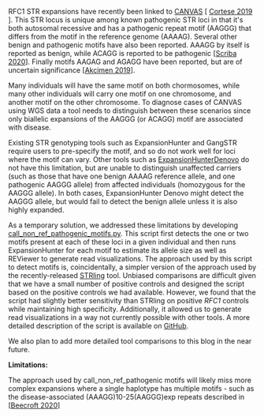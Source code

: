 RFC1 STR expansions have recently been linked to [CANVAS](https://www.omim.org/entry/614575) [ [Cortese 2019](https://pubmed.ncbi.nlm.nih.gov/30926972/) ].
This STR locus is unique among known pathogenic STR loci in that it's both autosomal recessive and has a pathogenic repeat motif (AAGGG) 
that differs from the motif in the reference genome (AAAAG). Several other benign and pathogenic motifs have also been reported. AAAGG by itself is reported as benign, while ACAGG is reported to be pathogenic [[Scriba 2020](https://pubmed.ncbi.nlm.nih.gov/33103729/)]. Finally motifs AAGAG and AGAGG have been reported, but are of uncertain significance [[Akcimen 2019](https://pubmed.ncbi.nlm.nih.gov/31824583/)].

Many individuals will have the same motif on both chormosomes, while many other individuals will carry one motif on one chromosome, and another motif on the other chromosome. To diagnose cases of CANVAS using WGS data a tool needs to distinguish between these scenarios since only biallelic expansions of the AAGGG (or ACAGG) motif are associated with disease. 

Existing STR genotyping tools such as ExpansionHunter and GangSTR require users to pre-specify the motif, and so do not work well for loci where the motif can vary. Other tools such as [ExpansionHunterDenovo](https://genomebiology.biomedcentral.com/articles/10.1186/s13059-020-02017-z) do not have this limitation, but are unable to distinguish unaffected carriers (such as those that have one benign AAAAG reference allele, and one pathogenic AAGGG allele) from 
affected individuals (homozygous for the AAGGG allele). In both cases, ExpansionHunter Denovo might detect the 
AAGGG allele, but would fail to detect the benign allele unless it is also highly expanded.  
 
As a temporary solution, we addressed these limitations by developing  [call_non_ref_pathogenic_motifs.py](https://github.com/broadinstitute/str-analysis/blob/main/str_analysis/call_non_ref_pathogenic_motifs.py). This script  first detects the one or two motifs present at each of these loci in a given individual and then runs ExpansionHunter for each motif to estimate its allele size as well as REViewer to generate read visualizations. The approach used by this script to detect motifs is, coincidentally, a simpler version of the approach used by the recently-released [STRling](https://www.biorxiv.org/content/10.1101/2021.11.18.469113v1) tool. Unbiased comparisons are difficult given that we have a small number of positive controls and designed the script based on the positive controls we had available. However, we found that the script had slightly better sensitivity than STRling on positive *RFC1* controls while maintaining high specificity. Additionally, it allowed us to generate read visualizations in a way not currently possible with other tools. A more detailed description of the script is available on [GitHub](https://github.com/broadinstitute/str-analysis).

We also plan to add more detailed tool comparisons to this blog in the near future.

**Limitations:**

The approach used by call_non_ref_pathogenic motifs will likely miss more complex expansions where a single haplotype has multiple motifs - such as the disease-associated (AAAGG)10-25(AAGGG)exp repeats described in 
[[Beecroft 2020](https://academic.oup.com/brain/article/143/9/2673/5897694?login=true)] 


